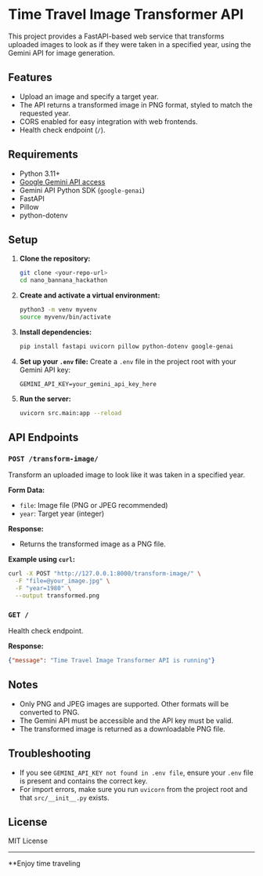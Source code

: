 # Time Travel Image Transformer API

This project provides a FastAPI-based web service that transforms uploaded images to look as if they were taken in a specified year, using the Gemini API for image generation.

## Features

- Upload an image and specify a target year.
- The API returns a transformed image in PNG format, styled to match the requested year.
- CORS enabled for easy integration with web frontends.
- Health check endpoint (`/`).

## Requirements

- Python 3.11+
- [Google Gemini API access](https://ai.google.dev/)
- Gemini API Python SDK (`google-genai`)
- FastAPI
- Pillow
- python-dotenv

## Setup

1. **Clone the repository:**
   ```sh
   git clone <your-repo-url>
   cd nano_bannana_hackathon
   ```

2. **Create and activate a virtual environment:**
   ```sh
   python3 -m venv myvenv
   source myvenv/bin/activate
   ```

3. **Install dependencies:**
   ```sh
   pip install fastapi uvicorn pillow python-dotenv google-genai
   ```

4. **Set up your `.env` file:**
   Create a `.env` file in the project root with your Gemini API key:
   ```
   GEMINI_API_KEY=your_gemini_api_key_here
   ```

5. **Run the server:**
   ```sh
   uvicorn src.main:app --reload
   ```

## API Endpoints

### `POST /transform-image/`

Transform an uploaded image to look like it was taken in a specified year.

**Form Data:**
- `file`: Image file (PNG or JPEG recommended)
- `year`: Target year (integer)

**Response:**
- Returns the transformed image as a PNG file.

**Example using `curl`:**
```sh
curl -X POST "http://127.0.0.1:8000/transform-image/" \
  -F "file=@your_image.jpg" \
  -F "year=1980" \
  --output transformed.png
```

### `GET /`

Health check endpoint.

**Response:**
```json
{"message": "Time Travel Image Transformer API is running"}
```

## Notes

- Only PNG and JPEG images are supported. Other formats will be converted to PNG.
- The Gemini API must be accessible and the API key must be valid.
- The transformed image is returned as a downloadable PNG file.

## Troubleshooting

- If you see `GEMINI_API_KEY not found in .env file`, ensure your `.env` file is present and contains the correct key.
- For import errors, make sure you run `uvicorn` from the project root and that `src/__init__.py` exists.

## License

MIT License

---

**Enjoy time traveling